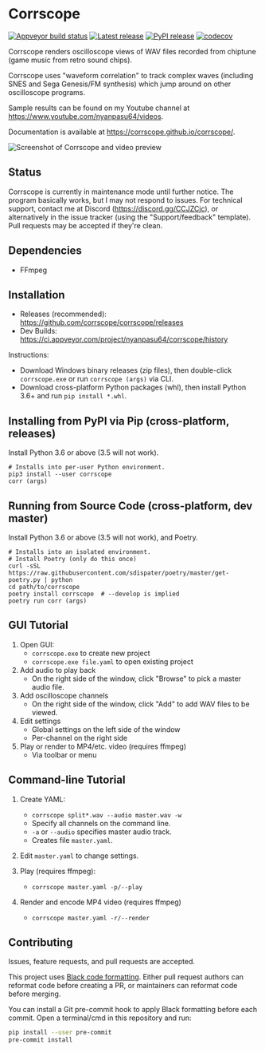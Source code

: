 # Corrscope

[![Appveyor build status](https://ci.appveyor.com/api/projects/status/awiajnwd6a4uhu37/branch/master?svg=true)](https://ci.appveyor.com/project/nyanpasu64/corrscope/branch/master)
[![Latest release](https://img.shields.io/github/v/release/corrscope/corrscope?include_prereleases)](https://github.com/corrscope/corrscope/releases)
[![PyPI release](https://img.shields.io/pypi/v/corrscope.svg)](https://pypi.org/project/corrscope/)
[![codecov](https://codecov.io/gh/corrscope/corrscope/branch/master/graph/badge.svg)](https://codecov.io/gh/corrscope/corrscope)

Corrscope renders oscilloscope views of WAV files recorded from chiptune (game music from retro sound chips).

Corrscope uses "waveform correlation" to track complex waves (including SNES and Sega Genesis/FM synthesis) which jump around on other oscilloscope programs.

Sample results can be found on my Youtube channel at https://www.youtube.com/nyanpasu64/videos.

Documentation is available at https://corrscope.github.io/corrscope/.

![Screenshot of Corrscope and video preview](docs/images/corrscope-screenshot.png?raw=true)

## Status

Corrscope is currently in maintenance mode until further notice. The program basically works, but I may not respond to issues. For technical support, contact me at Discord (https://discord.gg/CCJZCjc), or alternatively in the issue tracker (using the "Support/feedback" template). Pull requests may be accepted if they're clean.

## Dependencies

- FFmpeg

## Installation

- Releases (recommended): https://github.com/corrscope/corrscope/releases
- Dev Builds: https://ci.appveyor.com/project/nyanpasu64/corrscope/history

Instructions:

- Download Windows binary releases (zip files), then double-click `corrscope.exe` or run `corrscope (args)` via CLI.
- Download cross-platform Python packages (whl), then install Python 3.6+ and run `pip install *.whl`.

## Installing from PyPI via Pip (cross-platform, releases)

Install Python 3.6 or above (3.5 will not work).

```shell
# Installs into per-user Python environment.
pip3 install --user corrscope
corr (args)
```

## Running from Source Code (cross-platform, dev master)

Install Python 3.6 or above (3.5 will not work), and Poetry.

```shell
# Installs into an isolated environment.
# Install Poetry (only do this once)
curl -sSL https://raw.githubusercontent.com/sdispater/poetry/master/get-poetry.py | python
cd path/to/corrscope
poetry install corrscope  # --develop is implied
poetry run corr (args)
```

## GUI Tutorial

1. Open GUI:
    - `corrscope.exe` to create new project
    - `corrscope.exe file.yaml` to open existing project
1. Add audio to play back
    - On the right side of the window, click "Browse" to pick a master audio file.
1. Add oscilloscope channels
    - On the right side of the window, click "Add" to add WAV files to be viewed.
1. Edit settings
    - Global settings on the left side of the window
    - Per-channel on the right side
1. Play or render to MP4/etc. video (requires ffmpeg)
    - Via toolbar or menu

## Command-line Tutorial

1. Create YAML:
    - `corrscope split*.wav --audio master.wav -w`
    - Specify all channels on the command line.
    - `-a` or `--audio` specifies master audio track.
    - Creates file `master.yaml`.

1. Edit `master.yaml` to change settings.

1. Play (requires ffmpeg):
    - `corrscope master.yaml -p/--play`

1. Render and encode MP4 video (requires ffmpeg)
    - `corrscope master.yaml -r/--render`

## Contributing

Issues, feature requests, and pull requests are accepted.

This project uses [Black code formatting](https://github.com/ambv/black). Either pull request authors can reformat code before creating a PR, or maintainers can reformat code before merging.

You can install a Git pre-commit hook to apply Black formatting before each commit. Open a terminal/cmd in this repository and run:

```sh
pip install --user pre-commit
pre-commit install
```
